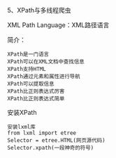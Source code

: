 5、XPath与多线程爬虫


XML Path Language：XML路径语言

简介：

	XPath是一门语言
	XPath可以在XML文档中查找信息
	XPath支持HTML
	XPath通过元素和属性进行导航
	XPath可以提取信息
	XPath比正则表达式厉害
	XPath比正则表达式简单

安装XPath
	
	安装lxml库 
	from lxml import etree
	Selector = etree.HTML(网页源代码)
	Selector.xpath(一段神奇的符号)
	
